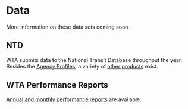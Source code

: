 # Data
More information on these data sets coming soon.

## NTD
WTA submits data to the National Transit Database throughout the year.  Besides the [Agency Profiles](https://www.transit.dot.gov/ntd/transit-agency-profiles/whatcom-transportation-authority), a variety of [other products](https://www.transit.dot.gov/ntd/ntd-data) exist.

## WTA Performance Reports
[Annual and monthly performance reports](http://www.ridewta.com/business/reports/performance) are available.
